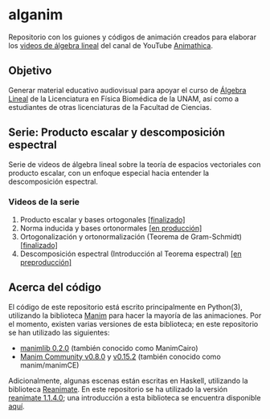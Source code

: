 # alganim

Repositorio con los guiones y códigos de animación creados para elaborar los [videos de álgebra lineal](https://www.youtube.com/watch?v=GxcXCLAiQO0&list=PL91agCMqt_mdAgHZkxyn-tscoNpu7ZHvl) del canal de YouTube [Animathica](https://www.youtube.com/@Animathica/featured).

## Objetivo

Generar material educativo audiovisual para apoyar el curso de [Álgebra Lineal](http://www.fciencias.unam.mx/licenciatura/asignaturas/2016/1330) de la Licenciatura en Física Biomédica de la UNAM, así como a estudiantes de otras licenciaturas de la Facultad de Ciencias.

## Serie: Producto escalar y descomposición espectral

Serie de videos de álgebra lineal sobre la teoría de espacios vectoriales con producto escalar, con un enfoque especial hacia entender la descomposición espectral.

### Videos de la serie

1. Producto escalar y bases ortogonales [[finalizado]](https://www.youtube.com/watch?v=GxcXCLAiQO0)
2. Norma inducida y bases ortonormales [[en producción]](https://github.com/animathica/alganim/tree/main/2)
3. Ortogonalización y ortonormalización (Teorema de Gram-Schmidt) [[finalizado]](https://www.youtube.com/watch?v=7oO6xXpaTLk)
4. Descomposición espectral (Introducción al Teorema espectral) [[en preproducción]](https://github.com/animathica/alganim/tree/main/4)

## Acerca del código

El código de este repositorio está escrito principalmente en Python(3), utilizando la biblioteca [Manim](https://github.com/3b1b/manim) para hacer la mayoría de las animaciones. Por el momento, existen varias versiones de esta biblioteca; en este repositorio se han utilizado las siguientes:
- [manimlib 0.2.0](https://pypi.org/project/manimlib/)  (también conocido como ManimCairo)
- [Manim Community v0.8.0](https://docs.manim.community/en/v0.8.0/index.html) y [v0.15.2](https://docs.manim.community/en/v0.15.2/) (también conocido como manim/manimCE)

Adicionalmente, algunas escenas están escritas en Haskell, utilizando la biblioteca [Reanimate](https://github.com/reanimate/reanimate). En este repositorio se ha utilizado la versión [reanimate 1.1.4.0](https://hackage.haskell.org/package/reanimate-1.1.4.0/docs/Reanimate.html); una introducción a esta biblioteca se encuentra disponible [aquí](https://reanimate.readthedocs.io/en/latest/).
